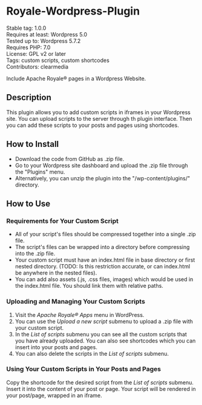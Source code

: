 # Royale-Wordpress-Plugin

Stable tag: 1.0.0  
Requires at least: Wordpress 5.0  
Tested up to: Wordpress 5.7.2  
Requires PHP: 7.0  
License: GPL v2 or later  
Tags: custom scripts, custom shortcodes  
Contributors: clearmedia  

Include Apache Royale® pages in a Wordpress Website.

## Description

This plugin allows you to add custom scripts in iframes in your Wordpress site.  You can upload scripts to the server through th plugin interface.  Then you can add these scripts to your posts and pages using shortcodes.

## How to Install

 * Download the code from GitHub as .zip file.
 * Go to your Wordpress site dashboard and upload the .zip file through the "Plugins" menu.
 * Alternatively, you can unzip the plugin into the "/wp-content/plugins/" directory.

## How to Use

### Requirements for Your Custom Script

 * All of your script's files should be compressed together into a single .zip file.
 * The script's files can be wrapped into a directory before compressing into the .zip file.
 * Your custom script must have an index.html file in base directory or first nested directory. (TODO:  Is this restriction accurate, or can index.html be anywhere in the nested files).
 * You can add also assets (.js, .css files, images) which would be used in the index.html file. You should link them with relative paths.

### Uploading and Managing Your Custom Scripts

 1. Visit the *Apache Royale® Apps* menu in WordPress.
 2. You can use the *Upload a new script* submenu to upload a .zip file with your custom script.
 3. In the *List of scripts* submenu you can see all the custom scripts that you have already uploaded. You can also see shortcodes which you can insert into your posts and pages.
 4. You can also delete the scripts in the *List of scripts* submenu.

### Using Your Custom Scripts in Your Posts and Pages

 Copy the shortcode for the desired script from the *List of scripts* submenu.
 Insert it into the content of your post or page.
 Your script will be rendered in your post/page, wrapped in an iframe.
